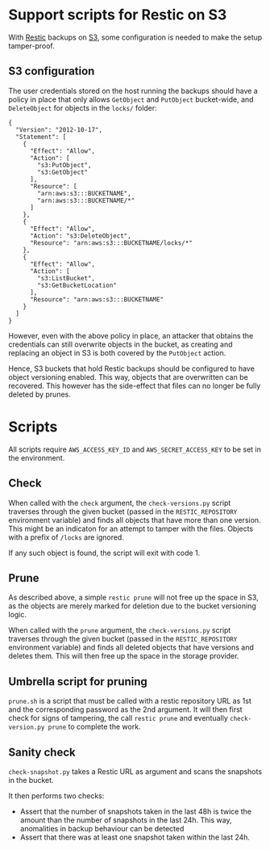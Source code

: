 # Support scripts for Restic on S3

With [Restic](https://restic.readthedocs.io) backups on [S3](https://en.wikipedia.org/wiki/Amazon_S3),
some configuration is needed to make the setup tamper-proof.

## S3 configuration

The user credentials stored on the host running the backups should have a policy in place
that only allows `GetObject` and `PutObject` bucket-wide, and `DeleteObject` for objects
in the `locks/` folder:

```
{
  "Version": "2012-10-17",
  "Statement": [
    {
      "Effect": "Allow",
      "Action": [
        "s3:PutObject",
        "s3:GetObject"
      ],
      "Resource": [
        "arn:aws:s3:::BUCKETNAME",
        "arn:aws:s3:::BUCKETNAME/*"
      ]
    },
    {
      "Effect": "Allow",
      "Action": "s3:DeleteObject",
      "Resource": "arn:aws:s3:::BUCKETNAME/locks/*"
    },
    {
      "Effect": "Allow",
      "Action": [
        "s3:ListBucket",
        "s3:GetBucketLocation"
      ],
      "Resource": "arn:aws:s3:::BUCKETNAME"
    }
  ]
}
```

However, even with the above policy in place, an attacker that obtains the credentials
can still overwrite objects in the bucket, as creating and replacing an object in S3 is
both covered by the `PutObject` action.

Hence, S3 buckets that hold Restic backups should be configured to have object versioning
enabled. This way, objects that are overwritten can be recovered. This however has the
side-effect that files can no longer be fully deleted by prunes.

# Scripts

All scripts require `AWS_ACCESS_KEY_ID` and `AWS_SECRET_ACCESS_KEY` to be set in the environment.

## Check

When called with the `check` argument, the `check-versions.py` script traverses through the
given bucket (passed in the `RESTIC_REPOSITORY` environment variable) and finds all objects
that have more than one version. This might be an indicaton for an attempt to tamper with the
files. Objects with a prefix of `/locks` are ignored.

If any such object is found, the script will exit with code 1.

## Prune

As described above, a simple `restic prune` will not free up the space in S3, as the
objects are merely marked for deletion due to the bucket versioning logic.

When called with the `prune` argument, the `check-versions.py` script traverses through the
given bucket (passed in the `RESTIC_REPOSITORY` environment variable) and finds all deleted
objects that have versions and deletes them. This will then free up the space in the storage
provider.

## Umbrella script for pruning

`prune.sh` is a script that must be called with a restic repository URL as 1st and the corresponding
password as the 2nd argument. It will then first check for signs of tampering, the call `restic prune`
and eventually `check-version.py prune` to complete the work.

## Sanity check

`check-snapshot.py` takes a Restic URL as argument and scans the snapshots in the bucket.

It then performs two checks:

* Assert that the number of snapshots taken in the last 48h is twice the amount than the number
  of snapshots in the last 24h. This way, anomalities in backup behaviour can be detected
* Assert that there was at least one snapshot taken within the last 24h.
